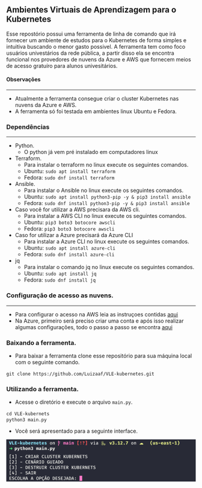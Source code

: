 ## Ambientes Virtuais de Aprendizagem para o Kubernetes

Esse repostório possui uma ferramenta de linha de comando que irá fornecer um ambiente de estudos para o Kubernetes de forma simples e intuitiva buscando o menor gasto possivel. A ferramenta tem como foco usuários univestários da rede pública, a partir disso ela se encontra funcional nos provedores de nuvens da Azure e AWS que fornecem meios de acesso gratuíro para alunos univesitários.

#### Observações
---
+ Atualmente a ferramenta consegue criar o cluster Kubernetes nas nuvens da Azure e AWS. 
+ A ferramenta só foi testada em ambientes linux Ubuntu e Fedora.

### Dependências
---
+ Python.
	+ O python já vem pré instalado em computadores linux
+ Terraform.
	+ Para instalar o terraform no linux execute os seguintes comandos.
	+ Ubuntu: ```sudo apt install terraform```
	+ Fedora: ```sudo dnf install terraform```
+ Ansible.
	+ Para instalar o Ansible no linux execute os seguintes comandos.
	+ Ubuntu: ```sudo apt install python3-pip -y & pip3 install ansible```
	+ Fedora: ```sudo dnf install python3-pip -y & pip3 install ansible```
+ Caso você for utilizar a AWS precisara da AWS cli.
	+ Para instalar a AWS CLI no linux execute os seguintes comandos.
	+ Ubuntu: ```pip3 boto3 botocore awscli```
	+ Fedora: ```pip3 boto3 botocore awscli```
+ Caso for utilizar a Azure precisará da Azure CLI
	+ Para instalar a Azure CLI no linux execute os seguintes comandos.
	+ Ubuntu: ```sudo apt install azure-cli```
	+ Fedora: ```sudo dnf install azure-cli```
+ jq
	+ Para instalar o comando jq no linux execute os seguintes comandos.
	+ Ubuntu: ```sudo apt install jq```
	+ Fedora: ```sudo dnf install jq```
	
### Configuração de acesso as nuvens.
---
+ Para configurar o acesso na AWS leia as instruçoes contidas [aqui](configuracoes_de_acesso/configuracao_aws.md)
+ Na Azure, primeiro será preciso criar uma conta e após isso realizar algumas configurações, todo o passo a passo se encontra [aqui](configuracoes_de_acesso/configuracao_azure.md)

### Baixando a ferramenta.

+ Para baixar a ferramenta clone esse repositório para sua máquina local com o seguinte comando.

```
git clone https://github.com/Luizaaf/VLE-kubernetes.git
```

### Utilizando a ferramenta.

+ Acesse o diretório e execute o arquivo `main.py`.

```
cd VLE-kubernets
python3 main.py
```

+ Você será apresentado para a seguinte interface.

![](images/interface_vle.png)

